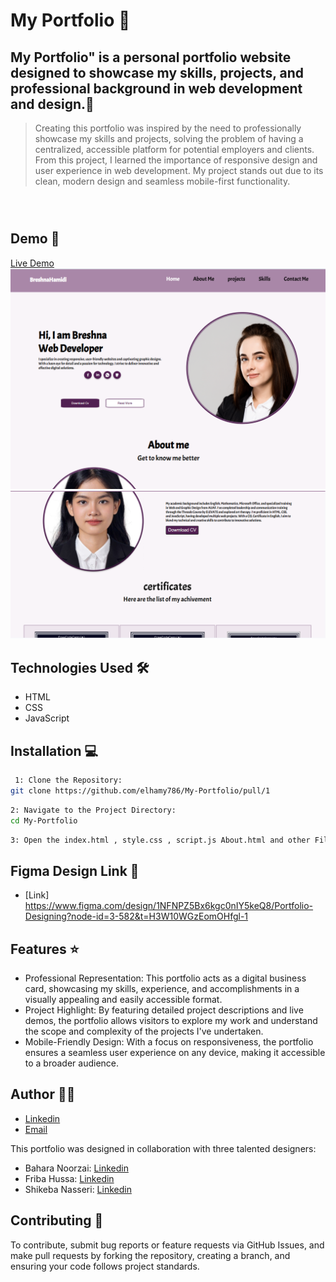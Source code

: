 # My Portfolio 🚀

## My Portfolio" is a personal portfolio website designed to showcase my skills, projects, and professional background in web development and design.📝

> Creating this portfolio was inspired by the need to professionally showcase my skills and projects, solving the problem of having a centralized, accessible platform for potential employers and clients. From this project, I learned the importance of responsive design and user experience in web development. My project stands out due to its clean, modern design and seamless mobile-first functionality.

```html

```

```css


```

```javascript

```

## Demo 📸

[Live Demo](https://elhamy786.github.io/My-Portfolio/)
![Screenshot](./image/pic-readme.png)
![Screenshot](./image/pic3-readme.png)

## Technologies Used 🛠️

- HTML
- CSS
- JavaScript

## Installation 💻


```bash
 1: Clone the Repository:
git clone https://github.com/elhamy786/My-Portfolio/pull/1
```

```bash
2: Navigate to the Project Directory:
cd My-Portfolio
```

```bash
3: Open the index.html , style.css , script.js About.html and other Files in Your Browser.
```

## Figma Design Link 🎯

- [Link] https://www.figma.com/design/1NFNPZ5Bx6kgc0nIY5keQ8/Portfolio-Designing?node-id=3-582&t=H3W10WGzEomOHfgl-1

## Features ⭐

- Professional Representation: This portfolio acts as a digital business card, showcasing my skills, experience, and accomplishments in a visually appealing and easily accessible format.
- Project Highlight: By featuring detailed project descriptions and live demos, the portfolio allows visitors to explore my work and understand the scope and complexity of the projects I've undertaken.
- Mobile-Friendly Design: With a focus on responsiveness, the portfolio ensures a seamless user experience on any device, making it accessible to a broader audience.

## Author 👩‍💻

- [Linkedin](https://www.linkedin.com/in/elham-afzali-05326130b?utm_source=share&utm_campaign=share_via&utm_content=profile&utm_medium=ios_app)
- [Email](elham.afzali1383@gmail.com)

This portfolio was designed in collaboration with three talented designers:

- Bahara Noorzai: [Linkedin](https://www.linkedin.com/in/elham-afzali-05326130b?utm_source=share&utm_campaign=share_via&utm_content=profile&utm_medium=ios_app)
- Friba Hussa: [Linkedin](https://www.linkedin.com/in/friba-hussa?utm_source=share&utm_campaign=share_via&utm_content=profile&utm_medium=ios_app)
- Shikeba Nasseri: [Linkedin](https://www.linkedin.com/in/shikeba-nasseri?utm_source=share&utm_campaign=share_via&utm_content=profile&utm_medium=ios_app)

## Contributing 🤝

To contribute, submit bug reports or feature requests via GitHub Issues, and make pull requests by forking the repository, creating a branch, and ensuring your code follows project standards.